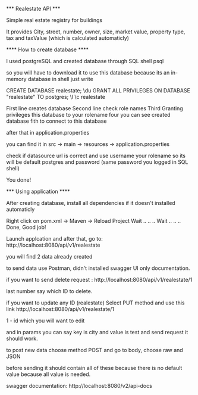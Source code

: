 *** Realestate API ***

Simple real estate registry for buildings

It provides City, street, number, owner, size, market value, property type, tax and taxValue (which is calculated automaticly)

**** How to create database ****

I used postgreSQL and created database through SQL shell psql

so you will have to download it to use this database because its an in-memory database in shell just write

CREATE DATABASE realestate;
\du
GRANT ALL PRIVILEGES ON DATABASE "realestate" TO postgres;
\l
\c realestate

First line creates database Second line check role names Third Granting privileges this database to your rolename four you can see created database fith to connect to this database

after that in application.properties

you can find it in src -> main -> resources -> application.properties

check if datasource url is correct and use username your rolename so its will be default postgres and password (same password you logged in SQL shell)

You done!

*** Using application ****

After creating database, install all dependencies if it doesn't installed automaticly

Right click on pom.xml -> Maven -> Reload Project Wait .. .. .. Wait .. .. .. Done, Good job!

Launch applcation and after that, go to: http://localhost:8080/api/v1/realestate

you will find 2 data already created

to send data use Postman, didn't installed swagger UI only documentation.

if you want to send delete request : http://localhost:8080/api/v1/realestate/1

last number say which ID to delete.

if you want to update any ID (realestate) Select PUT method and use this link http://localhost:8080/api/v1/realestate/1

1 - id which you will want to edit

and in params you can say key is city and value is test and send request it should work.

to post new data choose method POST and go to body, choose raw and JSON

before sending it should contain all of these because there is no default value because all value is needed.

swagger documentation: http://localhost:8080/v2/api-docs
